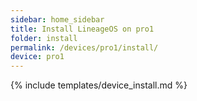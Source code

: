 ```yaml
---
sidebar: home_sidebar
title: Install LineageOS on pro1
folder: install
permalink: /devices/pro1/install/
device: pro1
---
```

{% include templates/device_install.md %}
